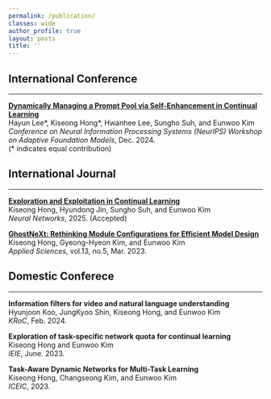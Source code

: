 ```yaml
---
permalink: /publication/
classes: wide
author_profile: true
layout: posts
title: ''
---
```


## International Conference
___
**[Dynamically Managing a Prompt Pool via Self-Enhancement in Continual Learning](https://openreview.net/forum?id=GI6gHATAMt)<br>**
Hayun Lee\*, Kiseong Hong\*, Hwanhee Lee, Sungho Suh, and Eunwoo Kim<br>
*Conference on Neural Information Processing Systems (NeurIPS) Workshop on Adaptive Foundation Models*, Dec. 2024.<br>
(\* indicates equal contribution)

## International Journal
___
**[Exploration and Exploitation in Continual Learning](https://www.sciencedirect.com/science/article/pii/S0893608025003235)<br>**
Kiseong Hong, Hyundong Jin, Sungho Suh, and Eunwoo Kim<br>
*Neural Networks*, 2025. (Accepted)


**[GhostNeXt: Rethinking Module Configurations for Efficient Model Design](https://www.mdpi.com/2076-3417/13/5/3301)<br>**
Kiseong Hong, Gyeong-Hyeon Kim, and Eunwoo Kim<br>
*Applied Sciences*, vol.13, no.5, Mar. 2023.


## Domestic Conferece
___
**Information filters for video and natural language understanding<br>**
Hyunjoon Koo, JungKyoo Shin, Kiseong Hong, and Eunwoo Kim<br>
*KRoC*, Feb. 2024.


**Exploration of task-specific network quota for continual learning<br>**
Kiseong Hong and Eunwoo Kim<br>
*IEIE*, June. 2023.


**Task-Aware Dynamic Networks for Multi-Task Learning<br>**
Kiseong Hong, Changseong Kim, and Eunwoo Kim<br>
*ICEIC*, 2023.

